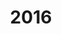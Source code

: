 ---
title: '2016'
indice: 0.4008556092061248
countries:
- title: Australia
  code: AUS
  indice: 0.45542288332772835
- title: Austria
  code: AUT
  indice: 0.3822865254845183
- title: Belgium
  code: BEL
  indice: 0.44365783964754674
- title: Czechia
  code: CZE
  indice: 0.34131432992514477
- title: Denmark
  code: DNK
  indice: 0.42376867478840496
- title: Finland
  code: FIN
  indice: 0.4138450735583757
- title: France
  code: FRA
  indice: 0.4613689629140573
- title: Germany
  code: DEU
  indice: 0.3972983750816381
- title: Greece
  code: GRC
  indice: 0.43817215015969696
- title: Hungary
  code: HUN
  indice: 0.3685429807141808
- title: Iceland
  code: ISL
  indice: 0.42695260255509293
- title: Ireland
  code: IRL
  indice: 0.3540708725297602
- title: Italy
  code: ITA
  indice: 0.4186262466166976
- title: Japan
  code: JPN
  indice: 0.39007763498781084
- title: Korea
  code: KOR
  indice: 0.3546775977452869
- title: Luxembourg
  code: LUX
  indice: 0.5500399054876453
- title: Mexico
  code: MEX
  indice: 0.3374907766896046
- title: Netherlands
  code: NLD
  indice: 0.4467981016720373
- title: New Zealand
  code: NZL
  indice: 0.44146073210727665
- title: Norway
  code: NOR
  indice: 0.40937298053251747
- title: Poland
  code: POL
  indice: 0.3359443894389441
- title: Portugal
  code: PRT
  indice: 0.40792751921037623
- title: Slovakia
  code: SVK
  indice: 0.37667389587234745
- title: Spain
  code: ESP
  indice: 0.4106676008174875
- title: Sweden
  code: SWE
  indice: 0.4269204468949607
- title: Switzerland
  code: CHE
  indice: 0.41169764796871355
- title: Turkey
  code: TUR
  indice: 0.3298054370545699
- title: United Kingdom
  code: GBR
  indice: 0.48310120003890406
- title: Chile
  code: CHL
  indice: 0.3894447725776961
- title: China
  code: CHN
  indice: 0.33687453443461224
- title: Estonia
  code: EST
  indice: 0.39183008941559394
- title: India
  code: IND
  indice: 0.3182728987999529
- title: Indonesia
  code: IDN
  indice: 0.24383710485930776
- title: Russian Federation
  code: RUS
  indice: 0.3623575330204524
- title: Slovenia
  code: SVN
  indice: 0.3596004404247373
- title: South Africa
  code: ZAF
  indice: 0.4163835590351884
- title: Euro area
  code: EA
  indice: 0.42032177777227325
- title: Europe
  code: EU
  indice: 0.41522967828972857
- title: United States
  code: USA
  indice: 0.4777288555887768
- title: Israel
  code: ISR
  indice: 0.47067662374996255
- title: Canada
  code: CAN
  indice: 0.4355851742442899
- title: Brazil
  code: BRA
  indice: 0.41895283266194466
- title: El Salvador
  code: LVA
  indice: 0.41337017856515623
- title: Costa Rica
  code: CRI
  indice: 0.43035774243089175
- title: Lithuania
  code: LTU
  indice: 0.33062464785719414
- title: Colombia
  code: COL
  indice: 0.36992619593265597
---